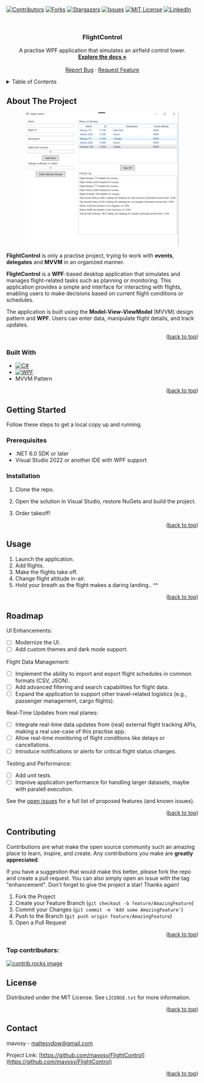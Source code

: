
<a id="readme-top"></a>

<!-- PROJECT SHIELDS -->
[![Contributors][contributors-shield]][contributors-url]
[![Forks][forks-shield]][forks-url]
[![Stargazers][stars-shield]][stars-url]
[![Issues][issues-shield]][issues-url]
[![MIT License][license-shield]][license-url]
[![LinkedIn][linkedin-shield]][linkedin-url]

<!-- PROJECT LOGO -->
<br />
<div align="center">
<!--  <a href="https://github.com/mavosy/FlightControl">
    <img src="images/logo.png" alt="Logo" width="80" height="80">
  </a> -->

<h3 align="center">FlightControl</h3>

  <p align="center">
    A practise WPF application that simulates an airfield control tower.
    <br />
    <a href="https://github.com/mavosy/FlightControl"><strong>Explore the docs »</strong></a>
    <br />
    <br />
    <a href="https://github.com/mavosy/FlightControl/issues/new?labels=bug&template=bug-report---.md">Report Bug</a>
    ·
    <a href="https://github.com/mavosy/FlightControl/issues/new?labels=enhancement&template=feature-request---.md">Request Feature</a>
  </p>
</div>



<!-- TABLE OF CONTENTS -->
<details>
  <summary>Table of Contents</summary>
  <ol>
    <li>
      <a href="#about-the-project">About The Project</a>
      <ul>
        <li><a href="#built-with">Built With</a></li>
      </ul>
    </li>
    <li>
      <a href="#getting-started">Getting Started</a>
      <ul>
        <li><a href="#prerequisites">Prerequisites</a></li>
        <li><a href="#installation">Installation</a></li>
      </ul>
    </li>
    <li><a href="#usage">Usage</a></li>
    <li><a href="#roadmap">Roadmap</a></li>
    <li><a href="#license">License</a></li>
    <li><a href="#contact">Contact</a></li>
  </ol>
</details>



<!-- ABOUT THE PROJECT -->
## About The Project

<div align="center">
  <img src="Images/FlightControl_screenshot.png" alt="Product Screenshot" width="400" />
</div>


**FlightControl** is only a practise project, trying to work with **events**, **delegates** and **MVVM** in an organized manner.

**FlightControl** is a **WPF**-based desktop application that simulates and manages flight-related tasks such as planning or monitoring. This application provides a simple and  interface for interacting with flights, enabling users to make  decisions based on current flight conditions or schedules.

The application is built using the **Model-View-ViewModel** (MVVM) design pattern and **WPF**. Users can enter data, manipulate flight details, and track updates.

<p align="right">(<a href="#readme-top">back to top</a>)</p>



### Built With

* [![C#][csharp-shield]][csharp-url]
* [![WPF][wpf-shield]][wpf-url]
* MVVM Pattern

<p align="right">(<a href="#readme-top">back to top</a>)</p>



<!-- GETTING STARTED -->
## Getting Started

Follow these steps to get a local copy up and running.

### Prerequisites

- .NET 6.0 SDK or later
- Visual Studio 2022 or another IDE with WPF support

### Installation

1. Clone the repo.

2. Open the solution in Visual Studio, restore NuGets and build the project.

3. Order takeoff!

<p align="right">(<a href="#readme-top">back to top</a>)</p>

<!-- USAGE EXAMPLES -->
## Usage

1. Launch the application.
2. Add flights.
3. Make the flights take off.
4. Change flight altitude in-air.
5. Hold your breath as the flight makes a daring landing.. ^^

<p align="right">(<a href="#readme-top">back to top</a>)</p>



<!-- ROADMAP -->
## Roadmap

UI Enhancements:
- [ ] Modernize the UI.
- [ ] Add custom themes and dark mode support.

Flight Data Management:
- [ ] Implement the ability to import and export flight schedules in common formats (CSV, JSON).
- [ ] Add advanced filtering and search capabilities for flight data.
- [ ] Expand the application to support other travel-related logistics (e.g., passenger management, cargo flights).

Real-Time Updates from real planes:
- [ ] Integrate real-time data updates from (real) external flight tracking APIs, making a real use-case of this practise app.
- [ ] Allow real-time monitoring of flight conditions like delays or cancellations.
- [ ]  Introduce notifications or alerts for critical flight status changes.

Testing and Performance:
- [ ] Add unit tests.
- [ ] Improve application performance for handling larger datasets, maybe with paralell execution.

See the [open issues](https://github.com/mavosy/FlightControl/issues) for a full list of proposed features (and known issues).

<p align="right">(<a href="#readme-top">back to top</a>)</p>



<!-- CONTRIBUTING -->
## Contributing

Contributions are what make the open source community such an amazing place to learn, inspire, and create. Any contributions you make are **greatly appreciated**.

If you have a suggestion that would make this better, please fork the repo and create a pull request. You can also simply open an issue with the tag "enhancement".
Don't forget to give the project a star! Thanks again!

1. Fork the Project
2. Create your Feature Branch (`git checkout -b feature/AmazingFeature`)
3. Commit your Changes (`git commit -m 'Add some AmazingFeature'`)
4. Push to the Branch (`git push origin feature/AmazingFeature`)
5. Open a Pull Request

<p align="right">(<a href="#readme-top">back to top</a>)</p>

### Top contributors:

<a href="https://github.com/mavosy/FlightControl/graphs/contributors">
  <img src="https://contrib.rocks/image?repo=mavosy/FlightControl" alt="contrib.rocks image" />
</a>



<!-- LICENSE -->
## License

Distributed under the MIT License. See `LICENSE.txt` for more information.

<p align="right">(<a href="#readme-top">back to top</a>)</p>



<!-- CONTACT -->
## Contact

mavosy - maltesydow@gmail.com

Project Link: [https://github.com/mavosy/FlightControl](https://github.com/mavosy/FlightControl)

<p align="right">(<a href="#readme-top">back to top</a>)</p>


<!-- MARKDOWN LINKS & IMAGES -->
<!-- https://www.markdownguide.org/basic-syntax/#reference-style-links -->
[contributors-shield]: https://img.shields.io/github/contributors/mavosy/FlightControl.svg?style=for-the-badge
[contributors-url]: https://github.com/mavosy/FlightControl/graphs/contributors
[forks-shield]: https://img.shields.io/github/forks/mavosy/FlightControl.svg?style=for-the-badge
[forks-url]: https://github.com/mavosy/FlightControl/network/members
[stars-shield]: https://img.shields.io/github/stars/mavosy/FlightControl.svg?style=for-the-badge
[stars-url]: https://github.com/mavosy/FlightControl/stargazers
[issues-shield]: https://img.shields.io/github/issues/mavosy/FlightControl.svg?style=for-the-badge
[issues-url]: https://github.com/mavosy/FlightControl/issues
[license-shield]: https://img.shields.io/github/license/mavosy/FlightControl.svg?style=for-the-badge
[license-url]: https://github.com/mavosy/FlightControl/blob/master/LICENSE.txt
[linkedin-shield]: https://img.shields.io/badge/-LinkedIn-black.svg?style=for-the-badge&logo=linkedin&colorB=555
[linkedin-url]: https://linkedin.com/in/malte-von-sydow
[csharp-shield]: https://custom-icon-badges.demolab.com/badge/C%23-%23239120.svg?logo=cshrp&logoColor=white
[csharp-url]: https://learn.microsoft.com/en-us/dotnet/csharp/
[wpf-shield]: https://img.shields.io/badge/WPF-512BD4?style=for-the-badge&logo=windows&logoColor=white
[wpf-url]: https://learn.microsoft.com/en-us/dotnet/desktop/wpf/
